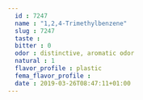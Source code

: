 ```yaml
---
  id : 7247
  name : "1,2,4-Trimethylbenzene"
  slug : 7247
  taste : 
  bitter : 0
  odor : distinctive, aromatic odor
  natural : 1
  flavor_profile : plastic
  fema_flavor_profile : 
  date : 2019-03-26T08:47:11+01:00
---
```



